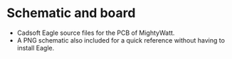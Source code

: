 # Schematic and board
- Cadsoft Eagle source files for the PCB of MightyWatt.
- A PNG schematic also included for a quick reference without having to install Eagle.

